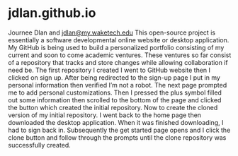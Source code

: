 # jdlan.github.io
Journee Dlan and jdlan@my.waketech.edu
This open-source project is essentially a software developmental online website or desktop application. My GitHub is being used to build a personalized portfolio consisting of my current and soon to come academic ventures. These ventures so far consist of a repository that tracks and store changes while allowing collaboration if need be. 
The first repository I created I went to GitHub website then I clicked on sign up. After being redirected to the sign-up page I put in my personal information then verified I’m not a robot. The next page prompted me to add personal customizations. Then I pressed the plus symbol filled out some information then scrolled to the bottom of the page and clicked the button which created the initial repository.
Now to create the cloned version of my initial repository. I went back to the home page then downloaded the desktop application. When it was finished downloading, I had to sign back in. Subsequently the get started page opens and I click the clone button and follow through the prompts until the clone repository was successfully created.
